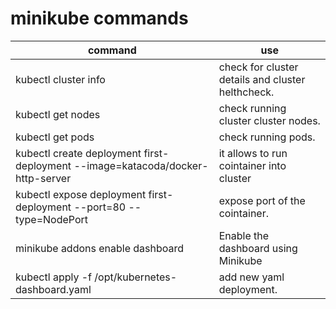 # minikube commands

|command |use|
| ---------| ------- |
|    kubectl cluster info    |  check for cluster details  and cluster helthcheck. |
|    kubectl get nodes   |  check running cluster cluster nodes. |
|    kubectl get pods    |  check running pods. |
|   kubectl create deployment first-deployment --image=katacoda/docker-http-server    | it allows to run cointainer into cluster |
|   kubectl expose deployment first-deployment --port=80 --type=NodePort| expose port of the cointainer. |
|    minikube addons enable dashboard   |  Enable the dashboard using Minikube|
|kubectl apply -f /opt/kubernetes-dashboard.yaml|add new yaml deployment.|
